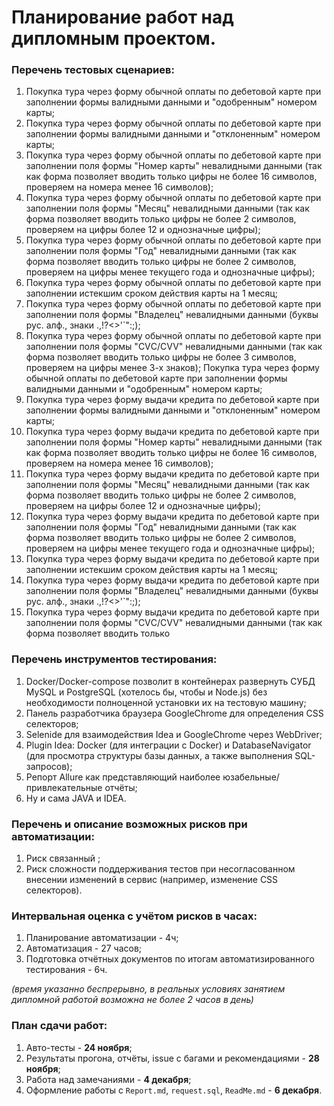 # Планирование работ над дипломным проектом.

### Перечень тестовых сценариев:
1. Покупка тура через форму обычной оплаты по дебетовой карте при заполнении формы валидными данными и "одобренным" номером карты;
2. Покупка тура через форму обычной оплаты по дебетовой карте при заполнении формы валидными данными и "отклоненным" номером карты;
3. Покупка тура через форму обычной оплаты по дебетовой карте при заполнении поля формы "Номер карты" невалидными данными (так как форма позволяет вводить только цифры не более 16 символов, проверяем на номера менее 16 символов);
4. Покупка тура через форму обычной оплаты по дебетовой карте при заполнении поля формы "Месяц" невалидными данными (так как форма позволяет вводить только цифры не более 2 символов, проверяем на цифры более 12 и однозначные цифры);
5. Покупка тура через форму обычной оплаты по дебетовой карте при заполнении поля формы "Год" невалидными данными (так как форма позволяет вводить только цифры не более 2 символов, проверяем на цифры менее текущего года и однозначные цифры);
6. Покупка тура через форму обычной оплаты по дебетовой карте при заполнении истекшим сроком действия карты на 1 месяц;
7. Покупка тура через форму обычной оплаты по дебетовой карте при заполнении поля формы "Владелец" невалидными данными (буквы рус. алф., знаки .,!?<>'`":;);
8. Покупка тура через форму обычной оплаты по дебетовой карте при заполнении поля формы "CVС/CVV" невалидными данными (так как форма позволяет вводить только цифры не более 3 символов, проверяем на цифры менее 3-х знаков); Покупка тура через форму обычной оплаты по дебетовой карте при заполнении формы валидными данными и "одобренным" номером карты;
9. Покупка тура через форму выдачи кредита по дебетовой карте при заполнении формы валидными данными и "отклоненным" номером карты;
10. Покупка тура через форму выдачи кредита по дебетовой карте при заполнении поля формы "Номер карты" невалидными данными (так как форма позволяет вводить только цифры не более 16 символов, проверяем на номера менее 16 символов);
11. Покупка тура через форму выдачи кредита по дебетовой карте при заполнении поля формы "Месяц" невалидными данными (так как форма позволяет вводить только цифры не более 2 символов, проверяем на цифры более 12 и однозначные цифры);
12. Покупка тура через форму выдачи кредита по дебетовой карте при заполнении поля формы "Год" невалидными данными (так как форма позволяет вводить только цифры не более 2 символов, проверяем на цифры менее текущего года и однозначные цифры);
13. Покупка тура через форму выдачи кредита по дебетовой карте при заполнении истекшим сроком действия карты на 1 месяц;
14. Покупка тура через форму выдачи кредита по дебетовой карте при заполнении поля формы "Владелец" невалидными данными (буквы рус. алф., знаки .,!?<>'`":;);
15. Покупка тура через форму выдачи кредита по дебетовой карте при заполнении поля формы "CVС/CVV" невалидными данными (так как форма позволяет вводить только

### Перечень инструментов тестирования:
1. Docker/Docker-compose позволит в контейнерах развернуть СУБД MySQL и PostgreSQL (хотелось бы, чтобы и Node.js) без необходимости полноценной установки их на тестовую машину;
2. Панель разработчика браузера GoogleChrome для определения CSS селекторов;
3. Selenide для взаимодействия Idea и GoogleChrome через WebDriver;
4. Plugin Idea: Docker (для интеграции с Docker) и DatabaseNavigator (для просмотра структуры базы данных,  а также выполнения SQL-запросов);
5. Репорт Allure как представляющий наиболее юзабельные/привлекательные отчёты;
6. Ну и сама JAVA и IDEA.

### Перечень и описание возможных рисков при автоматизации:
1. Риск связанный ;
2. Риск сложности поддерживания тестов при несогласованном внесении изменений в сервис (например, изменение CSS селекторов).

### Интервальная оценка с учётом рисков в часах:
1. Планирование автоматизации - 4ч;
2. Автоматизация - 27 часов;
3. Подготовка отчётных документов по итогам автоматизированного тестирования - 6ч.

*(время указанно беспрерывно, в реальных условиях занятием дипломной работой возможна не более 2 часов в день)*

### План сдачи работ:
1. Авто-тесты - **24 ноября**;
2. Результаты прогона, отчёты, issue с багами и рекомендациями - **28 ноября**;
3. Работа над замечаниями - **4 декабря**;
4. Оформление работы с `Report.md`, `request.sql`, `ReadMe.md` - **6 декабря**.